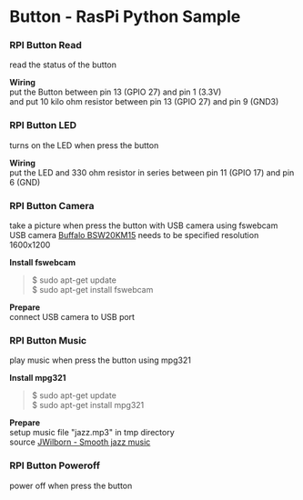 # Button - RasPi Python Sample

### RPI Button Read
read the status of the button <br/>

**Wiring** <br/>
put the Button  between pin 13 (GPIO 27) and pin 1 (3.3V) <br/>
and put 10 kilo ohm resistor between pin 13 (GPIO 27) and pin 9 (GND3) <br/>

### RPI Button LED
turns on the LED when press the button <br/>

**Wiring** <br/>
put the LED and 330 ohm resistor in series between pin 11 (GPIO 17) and pin 6 (GND) <br/>

### RPI Button Camera
take a picture when press the button with USB camera using fswebcam <br/>
USB camera [Buffalo BSW20KM15](http://buffalo.jp/product/multimedia/web-camera/bsw20km15/) needs to be specified resolution 1600x1200  <br/>

**Install fswebcam** <br/>
> $ sudo apt-get update <br/>
> $ sudo apt-get install fswebcam <br/>

**Prepare** <br/>
connect USB camera to USB port <br/>

### RPI Button Music
play music when press the button using mpg321 <br/>

**Install mpg321** <br/>
> $ sudo apt-get update <br/>
> $ sudo apt-get install mpg321 <br/>

**Prepare** <br/>
setup music file "jazz.mp3" in tmp directory <br/>
source [JWilborn - Smooth jazz music](https://soundcloud.com/jwilborn) <br/>

### RPI Button Poweroff
power off when press the button <br/>
